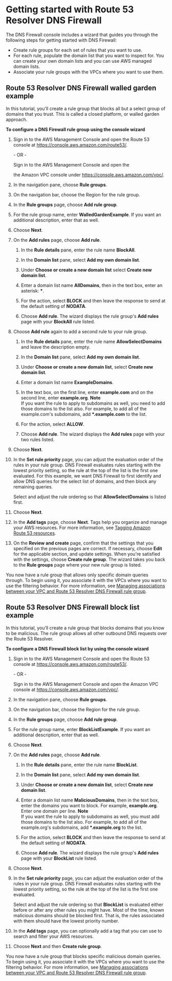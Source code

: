 # Getting started with Route 53 Resolver DNS Firewall<a name="resolver-dns-firewall-getting-started"></a>

The DNS Firewall console includes a wizard that guides you through the following steps for getting started with DNS Firewall:
+ Create rule groups for each set of rules that you want to use\.
+ For each rule, populate the domain list that you want to inspect for\. You can create your own domain lists and you can use AWS managed domain lists\. 
+ Associate your rule groups with the VPCs where you want to use them\.

## Route 53 Resolver DNS Firewall walled garden example<a name="dns-firewall-walled-garden-example"></a>

In this tutorial, you'll create a rule group that blocks all but a select group of domains that you trust\. This is called a closed platform, or walled garden approach\.

**To configure a DNS Firewall rule group using the console wizard**

1. Sign in to the AWS Management Console and open the Route 53 console at [https://console\.aws\.amazon\.com/route53/](https://console.aws.amazon.com/route53/)\.

   \- OR \- 

   Sign in to the AWS Management Console and open the 

   the Amazon VPC console under [https://console\.aws\.amazon\.com/vpc/](https://console.aws.amazon.com/vpc/)\. 

1. In the navigation pane, choose **Rule groups**\.

1. On the navigation bar, choose the Region for the rule group\. 

1. In the **Rule groups** page, choose **Add rule group**\.

1. For the rule group name, enter **WalledGardenExample**\. If you want an additional description, enter that as well\.

1. Choose **Next**\.

1. On the **Add rules** page, choose **Add rule**\.

   1. In the **Rule details** pane, enter the rule name **BlockAll**\.

   1. In the **Domain list** pane, select **Add my own domain list**\. 

   1. Under **Choose or create a new domain list** select **Create new domain list**\.

   1. Enter a domain list name **AllDomains**, then in the text box, enter an asterisk: **\***\. 

   1. For the action, select **BLOCK** and then leave the response to send at the default setting of **NODATA**\. 

   1. Choose **Add rule**\. The wizard displays the rule group's **Add rules** page with your **BlockAll** rule listed\.

1. Choose **Add rule** again to add a second rule to your rule group\. 

   1. In the **Rule details** pane, enter the rule name **AllowSelectDomains** and leave the description empty\.

   1. In the **Domain list** pane, select **Add my own domain list**\. 

   1. Under **Choose or create a new domain list**, select **Create new domain list**\.

   1. Enter a domain list name **ExampleDomains**\.

   1. In the text box, on the first line, enter **example\.com** and on the second line, enter **example\.org**\. 
**Note**  
If you want the rule to apply to subdomains as well, you need to add those domains to the list also\. For example, to add all of the example\.com's subdomains, add **\*\.example\.com** to the list\.

   1. For the action, select **ALLOW**\. 

   1. Choose **Add rule**\. The wizard displays the **Add rules** page with your two rules listed\.

1. Choose **Next**\.

1. In the **Set rule priority** page, you can adjust the evaluation order of the rules in your rule group\. DNS Firewall evaluates rules starting with the lowest priority setting, so the rule at the top of the list is the first one evaluated\. For this example, we want DNS Firewall to first identify and allow DNS queries for the select list of domains, and then block any remaining queries\. 

   Select and adjust the rule ordering so that **AllowSelectDomains** is listed first\.

1. Choose **Next**\.

1. In the **Add tags** page, choose **Next**\. Tags help you organize and manage your AWS resources\. For more information, see [Tagging Amazon Route 53 resources](tagging-resources.md)\. 

1. On the **Review and create** page, confirm that the settings that you specified on the previous pages are correct\. If necessary, choose **Edit** for the applicable section, and update settings\. When you're satisfied with the settings, choose **Create rule group**\. The wizard takes you back to the **Rule groups** page where your new rule group is listed\.

You now have a rule group that allows only specific domain queries through\. To begin using it, you associate it with the VPCs where you want to use the filtering behavior\. For more information, see [Managing associations between your VPC and Route 53 Resolver DNS Firewall rule group](resolver-dns-firewall-vpc-associating-rule-group.md)\.

## Route 53 Resolver DNS Firewall block list example<a name="dns-firewall-block-list-example"></a>

In this tutorial, you’ll create a rule group that blocks domains that you know to be malicious\. The rule group allows all other outbound DNS requests over the Route 53 Resolver\.

**To configure a DNS Firewall block list by using the console wizard**

1. Sign in to the AWS Management Console and open the Route 53 console at [https://console\.aws\.amazon\.com/route53/](https://console.aws.amazon.com/route53/)\.

   \- OR \- 

   Sign in to the AWS Management Console and open the Amazon VPC console at [https://console\.aws\.amazon\.com/vpc/](https://console.aws.amazon.com/vpc/)\.

1. In the navigation pane, choose **Rule groups**\.

1. On the navigation bar, choose the Region for the rule group\. 

1. In the **Rule groups** page, choose **Add rule group**\.

1. For the rule group name, enter **BlockListExample**\. If you want an additional description, enter that as well\.

1. Choose **Next**\.

1. On the **Add rules** page, choose **Add rule**\.

   1. In the **Rule details** pane, enter the rule name **BlockList**\.

   1. In the **Domain list** pane, select **Add my own domain list**\. 

   1. Under **Choose or create a new domain list**, select **Create new domain list**\.

   1. Enter a domain list name **MaliciousDomains**, then in the text box, enter the domains you want to block\. For example, **example\.org**\. Enter one domain per line\. 
**Note**  
If you want the rule to apply to subdomains as well, you must add those domains to the list also\. For example, to add all of the example\.org's subdomains, add **\*\.example\.org** to the list\.

   1. For the action, select **BLOCK** and then leave the response to send at the default setting of **NODATA**\. 

   1. Choose **Add rule**\. The wizard displays the rule group's **Add rules** page with your **BlockList** rule listed\.

1. Choose **Next**\.

1. In the **Set rule priority** page, you can adjust the evaluation order of the rules in your rule group\. DNS Firewall evaluates rules starting with the lowest priority setting, so the rule at the top of the list is the first one evaluated\. 

   Select and adjust the rule ordering so that **BlockList** is evaluated either before or after any other rules you might have\. Most of the time, known malicious domains should be blocked first\. That is, the rules associated with them should have the lowest priority number\.

1. In the **Add tags** page, you can optionally add a tag that you can use to search and filter your AWS resources\.

1. Choose **Next** and then **Create rule group**\.

You now have a rule group that blocks specific malicious domain queries\. To begin using it, you associate it with the VPCs where you want to use the filtering behavior\. For more information, see [Managing associations between your VPC and Route 53 Resolver DNS Firewall rule group](resolver-dns-firewall-vpc-associating-rule-group.md)\.
